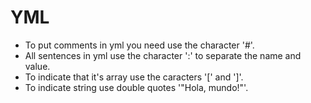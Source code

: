 # YML

+ To put comments in yml you need use the character '#'.
+ All sentences in yml use the character ':' to separate the name and value.
+ To indicate that it's array use the caracters '[' and ']'.
+ To indicate string use double quotes '"Hola, mundo!"'.